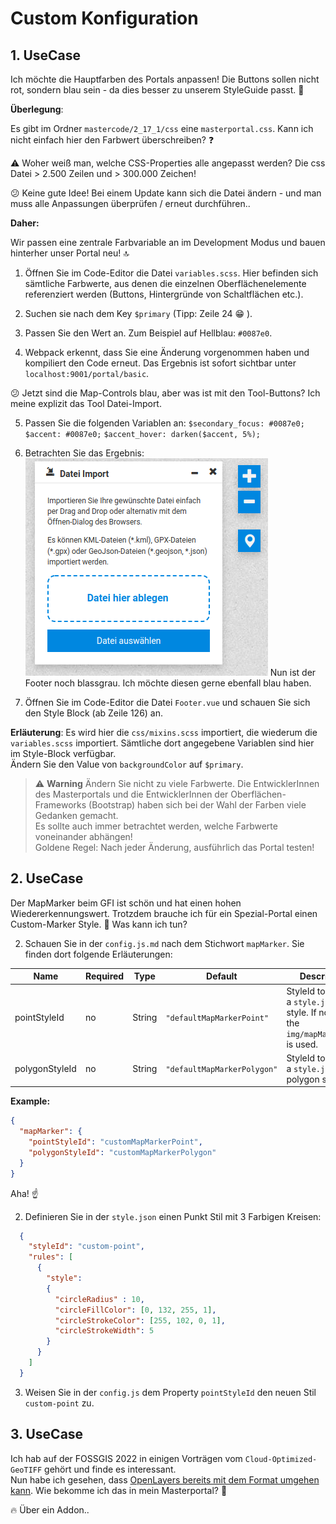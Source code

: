# Custom Konfiguration

## 1. UseCase

Ich möchte die Hauptfarben des Portals anpassen! Die Buttons sollen nicht rot, sondern blau sein - da dies besser zu unserem StyleGuide passt. :blue_book:

**Überlegung**: 

Es gibt im Ordner `mastercode/2_17_1/css` eine `masterportal.css`. Kann ich nicht einfach hier den Farbwert überschreiben? :question:

:warning:  Woher weiß man, welche CSS-Properties alle angepasst werden? Die css Datei > 2.500 Zeilen und > 300.000 Zeichen!

:confused: Keine gute Idee! Bei einem Update kann sich die Datei ändern - und man muss alle Anpassungen überprüfen / erneut durchführen..

**Daher:**

Wir passen eine zentrale Farbvariable an im Development Modus und bauen hinterher unser Portal neu! :top:

1. Öffnen Sie im Code-Editor die Datei `variables.scss`. Hier befinden sich sämtliche Farbwerte, aus denen die einzelnen Oberflächenelemente referenziert werden (Buttons, Hintergründe von Schaltflächen etc.).

2. Suchen sie nach dem Key `$primary` (Tipp: Zeile 24 :grin: ).

3. Passen Sie den Wert an. Zum Beispiel auf Hellblau: `#0087e0`.

4. Webpack erkennt, dass Sie eine Änderung vorgenommen haben und kompiliert den Code erneut. Das Ergebnis ist sofort sichtbar unter `localhost:9001/portal/basic`.
  
  :confused: Jetzt sind die Map-Controls blau, aber was ist mit den Tool-Buttons? Ich meine explizit das Tool Datei-Import.

5. Passen Sie die folgenden Variablen an:
  `$secondary_focus: #0087e0;`
  `$accent: #0087e0;`
  `$accent_hover: darken($accent, 5%);`
  
6. Betrachten Sie das Ergebnis:
  ![Custom Control/Button Color](../assets/button_color.png)
  Nun ist der Footer noch blassgrau. Ich möchte diesen gerne ebenfall blau haben.
7. Öffnen Sie im Code-Editor die Datei `Footer.vue` und schauen Sie sich den Style Block (ab Zeile 126) an.

  **Erläuterung**: Es wird hier die `css/mixins.scss` importiert, die wiederum die `variables.scss` importiert. Sämtliche dort angegebene Variablen sind hier im Style-Block verfügbar.  
  Ändern Sie den Value von `backgroundColor` auf `$primary`.

> :warning: **Warning**
> Ändern Sie nicht zu viele Farbwerte.
> Die EntwicklerInnen des Masterportals und die EntwicklerInnen der Oberflächen-Frameworks (Bootstrap) haben sich bei der Wahl der Farben viele Gedanken gemacht.  
> Es sollte auch immer betrachtet werden, welche Farbwerte voneinander abhängen!  
> Goldene Regel: Nach jeder Änderung, ausführlich das Portal testen!

## 2. UseCase

Der MapMarker beim GFI ist schön und hat einen hohen Wiedererkennungswert. Trotzdem brauche ich für ein Spezial-Portal einen Custom-Marker Style. :pray: Was kann ich tun? 

2. Schauen Sie in der `config.js.md` nach dem Stichwort `mapMarker`. Sie finden dort folgende Erläuterungen:

|Name|Required|Type|Default|Description|
|----|--------|----|-------|-----------|
|pointStyleId|no|String|`"defaultMapMarkerPoint"`|StyleId to refer to a `style.json` point style. If not set, the `img/mapMarker.svg` is used.|
|polygonStyleId|no|String|`"defaultMapMarkerPolygon"`|StyleId to refer to a `style.json` polygon style.|

  **Example:**
  ```json
  {
    "mapMarker": {
      "pointStyleId": "customMapMarkerPoint",
      "polygonStyleId": "customMapMarkerPolygon"
    }
  }
  ```

  Aha! :point_up:  

2. Definieren Sie in der `style.json` einen Punkt Stil mit 3 Farbigen Kreisen:
  ```json
    {
      "styleId": "custom-point",
      "rules": [
        {
          "style":
          {
            "circleRadius" : 10,
            "circleFillColor": [0, 132, 255, 1],
            "circleStrokeColor": [255, 102, 0, 1],
            "circleStrokeWidth": 5
          }
        }
      ]
    }
  ```
3. Weisen Sie in der `config.js` dem Property `pointStyleId` den neuen Stil `custom-point` zu.

## 3. UseCase

Ich hab auf der FOSSGIS 2022 in einigen Vorträgen vom `Cloud-Optimized-GeoTIFF` gehört und finde es interessant.  
Nun habe ich gesehen, dass [OpenLayers bereits mit dem Format umgehen kann](https://openlayers.org/en/latest/examples/cog.html). Wie bekomme ich das in mein Masterportal? :eyes:  

:fire: Über ein Addon..
